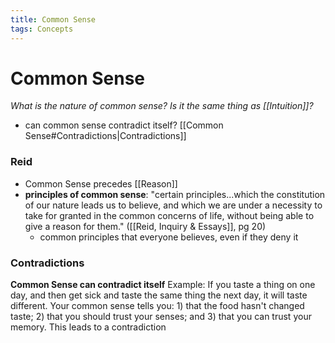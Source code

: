 ```yaml
---
title: Common Sense
tags: Concepts
---
```

# Common Sense

*What is the nature of common sense?*
*Is it the same thing as [[Intuition]]?*
- can common sense contradict itself? [[Common Sense#Contradictions\|Contradictions]]


### Reid 
- Common Sense precedes [[Reason]]
- **principles of common sense**: "certain principles...which the constitution of our nature leads us to believe, and which we are under a necessity to take for granted in the common concerns of life, without being able to give a reason for them." ([[Reid, Inquiry & Essays]], pg 20)
	- common principles that everyone believes, even if they deny it


### Contradictions
**Common Sense can contradict itself**
Example: If you taste a thing on one day, and then get sick and taste the same thing the next day, it will taste different. Your common sense tells you: 1) that the food hasn't changed taste; 2) that you should trust your senses; and 3) that you can trust your memory. This leads to a contradiction
